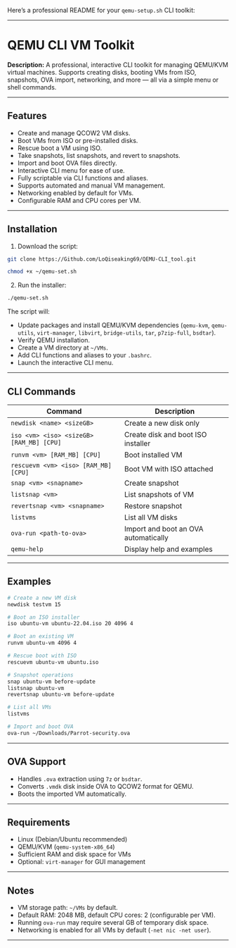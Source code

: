 Here’s a professional README for your `qemu-setup.sh` CLI toolkit:

---

# QEMU CLI VM Toolkit
**Description:**
A professional, interactive CLI toolkit for managing QEMU/KVM virtual machines. Supports creating disks, booting VMs from ISO, snapshots, OVA import, networking, and more — all via a simple menu or shell commands.

---

## Features

* Create and manage QCOW2 VM disks.
* Boot VMs from ISO or pre-installed disks.
* Rescue boot a VM using ISO.
* Take snapshots, list snapshots, and revert to snapshots.
* Import and boot OVA files directly.
* Interactive CLI menu for ease of use.
* Fully scriptable via CLI functions and aliases.
* Supports automated and manual VM management.
* Networking enabled by default for VMs.
* Configurable RAM and CPU cores per VM.

---

## Installation

1. Download the script:

```bash
git clone https://Github.com/LoQiseaking69/QEMU-CLI_tool.git

chmod +x ~/qemu-set.sh
```

2. Run the installer:

```bash
./qemu-set.sh
```

The script will:

* Update packages and install QEMU/KVM dependencies (`qemu-kvm`, `qemu-utils`, `virt-manager`, `libvirt`, `bridge-utils`, `tar`, `p7zip-full`, `bsdtar`).
* Verify QEMU installation.
* Create a VM directory at `~/VMs`.
* Add CLI functions and aliases to your `.bashrc`.
* Launch the interactive CLI menu.

---

## CLI Commands

| Command                                  | Description                          |
| ---------------------------------------- | ------------------------------------ |
| `newdisk <name> <sizeGB>`                | Create a new disk only               |
| `iso <vm> <iso> <sizeGB> [RAM_MB] [CPU]` | Create disk and boot ISO installer   |
| `runvm <vm> [RAM_MB] [CPU]`              | Boot installed VM                    |
| `rescuevm <vm> <iso> [RAM_MB] [CPU]`     | Boot VM with ISO attached            |
| `snap <vm> <snapname>`                   | Create snapshot                      |
| `listsnap <vm>`                          | List snapshots of VM                 |
| `revertsnap <vm> <snapname>`             | Restore snapshot                     |
| `listvms`                                | List all VM disks                    |
| `ova-run <path-to-ova>`                  | Import and boot an OVA automatically |
| `qemu-help`                              | Display help and examples            |

---

## Examples

```bash
# Create a new VM disk
newdisk testvm 15

# Boot an ISO installer
iso ubuntu-vm ubuntu-22.04.iso 20 4096 4

# Boot an existing VM
runvm ubuntu-vm 4096 4

# Rescue boot with ISO
rescuevm ubuntu-vm ubuntu.iso

# Snapshot operations
snap ubuntu-vm before-update
listsnap ubuntu-vm
revertsnap ubuntu-vm before-update

# List all VMs
listvms

# Import and boot OVA
ova-run ~/Downloads/Parrot-security.ova
```

---

## OVA Support

* Handles `.ova` extraction using `7z` or `bsdtar`.
* Converts `.vmdk` disk inside OVA to QCOW2 format for QEMU.
* Boots the imported VM automatically.

---

## Requirements

* Linux (Debian/Ubuntu recommended)
* QEMU/KVM (`qemu-system-x86_64`)
* Sufficient RAM and disk space for VMs
* Optional: `virt-manager` for GUI management

---

## Notes

* VM storage path: `~/VMs` by default.
* Default RAM: 2048 MB, default CPU cores: 2 (configurable per VM).
* Running `ova-run` may require several GB of temporary disk space.
* Networking is enabled for all VMs by default (`-net nic -net user`).

---

